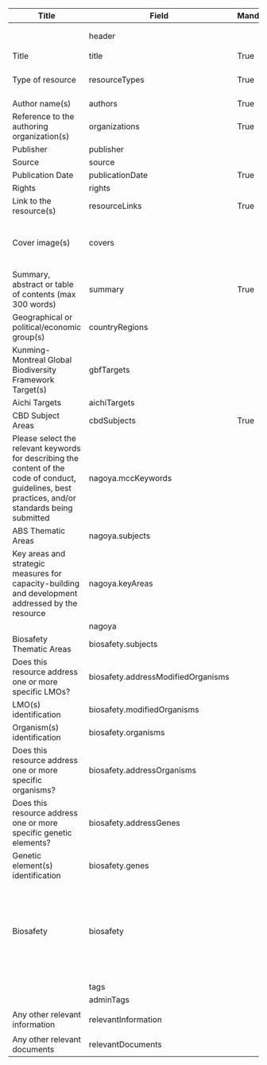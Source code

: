 <table class="ircc__table" style="table-layout: fixed; width: 100%;">
  <thead>
    <tr>
      <th>Title</th>
      <th>Field</th>
      <th>Mandatory</th>
      <th>Type</th>
      <th>Example</th>
    </tr>
  </thead>
  <tbody>
    <tr>
      <td></td>
      <td>header</td>
      <td></td>
      <td>Eheader</td>
      <td><code>{ "identifier": "38555401-8018-6255-B396-CB427060D564", "schema": "resource", "languages": ["en"] }</code></td>
    </tr>
    <tr>
      <td>Title</td>
      <td>title</td>
      <td>True</td>
      <td>lstring</td>
      <td><code>{ "en": "Test Title" }</code></td>
    </tr>
    <tr>
      <td>Type of resource</td>
      <td>resourceTypes</td>
      <td>True</td>
      <td>Eterm[]</td>
      <td><code>[{ "identifier": "7BBF86FE-68E5-4ED8-8174-7DD8D302C583" }, { "identifier": "AA04CE23-471C-40E4-A0CC-53C9F49DABD4" }]</code></td>
    </tr>
    <tr>
      <td>Author name(s)</td>
      <td>authors</td>
      <td>True</td>
      <td>lstring</td>
      <td><code>{ "en": "Test Author" }</code></td>
    </tr>
    <tr>
      <td>Reference to the authoring organization(s)</td>
      <td>organizations</td>
      <td>True</td>
      <td>Ereference[]</td>
      <td><code>[{ "identifier": "1767A775-F4F9-B597-41AC-CE56536F28F5@2" }]</code></td>
    </tr>
    <tr>
      <td>Publisher</td>
      <td>publisher</td>
      <td></td>
      <td>lstring</td>
      <td><code>{ "en": "Test Publisher" }</code></td>
    </tr>
    <tr>
      <td>Source</td>
      <td>source</td>
      <td></td>
      <td>lstring</td>
      <td><code>{ "en": "Test source" }</code></td>
    </tr>
    <tr>
      <td>Publication Date</td>
      <td>publicationDate</td>
      <td>True</td>
      <td>lstring</td>
      <td><code>2024-12</code></td>
    </tr>
    <tr>
      <td>Rights</td>
      <td>rights</td>
      <td></td>
      <td>lstring</td>
      <td><code>{ "en": "Test rights" }</code></td>
    </tr>
    <tr>
      <td>Link to the resource(s)</td>
      <td>resourceLinks</td>
      <td>True</td>
      <td>Elink[]</td>
      <td><code>[{ "url": "https://www.google.com", "name": "Google", "language": "en" }]</code></td>
    </tr>
    <tr>
      <td>Cover image(s)</td>
      <td>covers</td>
      <td></td>
      <td>Elink[]</td>
      <td><code>[{ "url": "/api/v2013/documents/38555401-8018-6255-B396-CB427060D564/attachments/616105/2738672-temp.jpg", "name": "2738672-temp.jpg", "tag": "Test Tags", "language": "en" }]</code></td>
    </tr>
    <tr>
      <td>Summary, abstract or table of contents (max 300 words)</td>
      <td>summary</td>
      <td>True</td>
      <td>lstring</td>
      <td><code>{ "en": "Test Summary" }</code></td>
    </tr>
    <tr>
      <td>Geographical or political/economic group(s)</td>
      <td>countryRegions</td>
      <td></td>
      <td>Eterm[]</td>
      <td><code>[{ "identifier": "ao" }, { "identifier": "A23DD6C0-44C5-418D-83B5-461D79D2721A" }]</code></td>
    </tr>
    <tr>
      <td>Kunming-Montreal Global Biodiversity Framework Target(s)</td>
      <td>gbfTargets</td>
      <td></td>
      <td>Eterm[]</td>
      <td><code>[{ "identifier": "GBF-TARGET-01" }, { "identifier": "GBF-TARGET-17" }]</code></td>
    </tr>
    <tr>
      <td>Aichi Targets</td>
      <td>aichiTargets</td>
      <td></td>
      <td>Eterm[]</td>
      <td></td>
    </tr>
    <tr>
      <td>CBD Subject Areas</td>
      <td>cbdSubjects</td>
      <td>True</td>
      <td>Eterm[]</td>
      <td><code>[{ "identifier": "CBD-SUBJECT-AGR" }, { "identifier": "CBD-SUBJECT-CPB-HTPI" }]</code></td>
    </tr>
    <tr>
    <td>Please select the relevant keywords for describing the content of the code of conduct, guidelines, best practices, and/or standards being submitted</td>
    <td>nagoya.mccKeywords</td>
    <td></td>
    <td>Eterm[]</td>
    <td></td>
  </tr>
  <tr>
    <td>ABS Thematic Areas</td>
    <td>nagoya.subjects</td>
    <td></td>
    <td>Eterm[]</td>
    <td><code>[{"identifier": "99FCE39007594FCD862564EC8D6E304F"}]</code></td>
  </tr>
  <tr>
    <td>Key areas and strategic measures for capacity-building and development addressed by the resource</td>
    <td>nagoya.keyAreas</td>
    <td></td>
    <td>Eterm[]</td>
    <td><code>[{"identifier": "14E5882E-B433-4877-AA6B-B47F602C4BA6"}]</code></td>
  </tr>
  <tr>
    <td></td>
    <td>nagoya</td>
    <td></td>
    <td>Nagoya</td>
    <td></td>
  </tr>
  <tr>
    <td>Biosafety Thematic Areas</td>
    <td>biosafety.subjects</td>
    <td></td>
    <td>Eterm[]</td>
    <td><code>[{"identifier": "E3E3E362-4E46-4C4A-A2A3-EABBDDAA2DEE"}]</code></td>
  </tr>
  <tr>
    <td>Does this resource address one or more specific LMOs?</td>
    <td>biosafety.addressModifiedOrganisms</td>
    <td></td>
    <td>bool</td>
    <td><code>True</code></td>
  </tr>
  <tr>
    <td>LMO(s) identification</td>
    <td>biosafety.modifiedOrganisms</td>
    <td></td>
    <td>Ereference[]</td>
    <td><code>[{"identifier": "E5DF7EF2-B902-9D55-517E-D400964CB478@8"}]</code></td>
  </tr>
  <tr>
    <td>Organism(s) identification</td>
    <td>biosafety.organisms</td>
    <td></td>
    <td>Ereference[]</td>
    <td><code>[{"identifier": "A4380B39-C757-301E-5C43-0F943B021A3C@1"}]</code></td>
  </tr>
  <tr>
    <td>Does this resource address one or more specific organisms?</td>
    <td>biosafety.addressOrganisms</td>
    <td></td>
    <td>bool</td>
    <td><code>True</code></td>
  </tr>
  <tr>
    <td>Does this resource address one or more specific genetic elements?</td>
    <td>biosafety.addressGenes</td>
    <td></td>
    <td>bool</td>
    <td><code>True</code></td>
  </tr>
  <tr>
    <td>Genetic element(s) identification</td>
    <td>biosafety.genes</td>
    <td></td>
    <td>Ereference[]</td>
    <td><code>[{"identifier": "FE2DAF79-6F81-4040-74C6-BA2057E0BB0C@3"}]</code></td>
  </tr>
  <tr>
    <td>Biosafety</td>
    <td>biosafety</td>
    <td></td>
    <td>Biosafety</td>
    <td><code>{"subjects": [{"identifier": "E3E3E362-4E46-4C4A-A2A3-EABBDDAA2DEE"}], "modifiedOrganisms": [{"identifier": "E5DF7EF2-B902-9D55-517E-D400964CB478@8"}], "organisms": [{"identifier": "A4380B39-C757-301E-5C43-0F943B021A3C@1"}], "genes": [{"identifier": "FE2DAF79-6F81-4040-74C6-BA2057E0BB0C@3"}], "addressModifiedOrganisms": True, "addressOrganisms": True, "addressGenes": True}</code></td>
  </tr>
  <tr>
    <td></td>
    <td>tags</td>
    <td></td>
    <td>lstring[]</td>
    <td></td>
  </tr>
  <tr>
    <td></td>
    <td>adminTags</td>
    <td></td>
    <td>string[]</td>
    <td></td>
  </tr>
  <tr>
    <td>Any other relevant information</td>
    <td>relevantInformation</td>
    <td></td>
    <td>lstring</td>
    <td><code>{"en": "<div><!--block-->Test Info</div>"}</code></td>
  </tr>
  <tr>
    <td>Any other relevant documents</td>
    <td>relevantDocuments</td>
    <td></td>
    <td>Elink[]</td>
    <td><code>[{"url": "https://www.google.com", "name": "Google", "language": "en"}]</code></td>
  </tr>
  </tbody>
</table>
